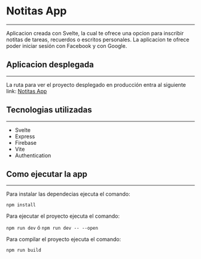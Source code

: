 # Notitas App

------------

Aplicacion creada con Svelte, la cual te ofrece una opcion para inscribir notitas de tareas, recuerdos o escritos personales.
La aplicacion te ofrece poder iniciar sesión con Facebook y con Google.

## Aplicacion desplegada

------------

La ruta para ver el proyecto desplegado en producción entra al siguiente link:
[Notitas App](https://notitas-app.web.app/ "Notitas App")

## Tecnologias utilizadas

------------

- Svelte
- Express
- Firebase
- Vite
- Authentication

## Como ejecutar la app

------------

Para instalar las dependecias ejecuta el comando:

`npm install`

Para ejecutar el proyecto ejecuta el comando:

`npm run dev`
ó
`npm run dev -- --open`

Para compilar el proyecto ejecuta el comando:

`npm run build`